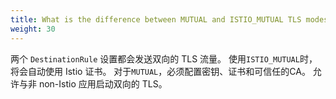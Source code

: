 ```yaml
---
title: What is the difference between MUTUAL and ISTIO_MUTUAL TLS modes?
weight: 30
---
```


两个 `DestinationRule` 设置都会发送双向的 TLS 流量。
使用`ISTIO_MUTUAL`时，将会自动使用 Istio 证书。
对于`MUTUAL`，必须配置密钥、证书和可信任的CA。
允许与非 non-Istio 应用启动双向的 TLS。
